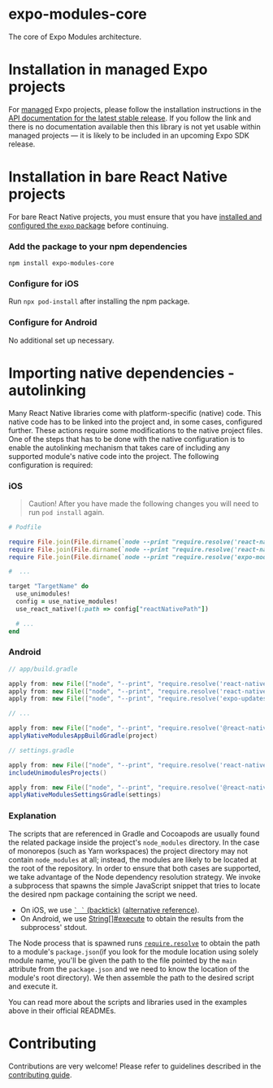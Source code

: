 # expo-modules-core

The core of Expo Modules architecture.

# Installation in managed Expo projects

For [managed](https://docs.expo.io/versions/latest/introduction/managed-vs-bare/) Expo projects, please follow the installation instructions in the [API documentation for the latest stable release](#api-documentation). If you follow the link and there is no documentation available then this library is not yet usable within managed projects &mdash; it is likely to be included in an upcoming Expo SDK release.

# Installation in bare React Native projects

For bare React Native projects, you must ensure that you have [installed and configured the `expo` package](https://docs.expo.dev/bare/installing-expo-modules/) before continuing.

### Add the package to your npm dependencies

```
npm install expo-modules-core
```

### Configure for iOS

Run `npx pod-install` after installing the npm package.

### Configure for Android

No additional set up necessary.

# Importing native dependencies - autolinking

Many React Native libraries come with platform-specific (native) code. This native code has to be linked into the project and, in some cases, configured further. These actions require some modifications to the native project files. One of the steps that has to be done with the native configuration is to enable the autolinking mechanism that takes care of including any supported module's native code into the project. The following configuration is required:

### iOS

> Caution! After you have made the following changes you will need to run `pod install` again.

```ruby
# Podfile

require File.join(File.dirname(`node --print "require.resolve('react-native/package.json')"`), "scripts/react_native_pods")
require File.join(File.dirname(`node --print "require.resolve('react-native-unimodules/package.json')"`), "cocoapods.rb")
require File.join(File.dirname(`node --print "require.resolve('expo-modules-core/package.json')"`), "scripts/autolinking")

#  ...

target "TargetName" do
  use_unimodules!
  config = use_native_modules!
  use_react_native!(:path => config["reactNativePath"])

  # ...
end
```

### Android

```groovy
// app/build.gradle

apply from: new File(["node", "--print", "require.resolve('react-native-unimodules/package.json')"].execute(null, rootDir).text.trim(), "../gradle.groovy")
apply from: new File(["node", "--print", "require.resolve('react-native/package.json')"].execute(null, rootDir).text.trim(), "../react.gradle")
apply from: new File(["node", "--print", "require.resolve('expo-updates/package.json')"].execute(null, rootDir).text.trim(), "../scripts/create-manifest-android.gradle")

// ...

apply from: new File(["node", "--print", "require.resolve('@react-native-community/cli-platform-android/package.json')"].execute(null, rootDir).text.trim(), "../native_modules.gradle");
applyNativeModulesAppBuildGradle(project)
```

```groovy
// settings.gradle

apply from: new File(["node", "--print", "require.resolve('react-native-unimodules/package.json')"].execute(null, rootDir).text.trim(), "../gradle.groovy");
includeUnimodulesProjects()

apply from: new File(["node", "--print", "require.resolve('@react-native-community/cli-platform-android/package.json')"].execute(null, rootDir).text.trim(), "../native_modules.gradle");
applyNativeModulesSettingsGradle(settings)
```

### Explanation

The scripts that are referenced in Gradle and Cocoapods are usually found the related package inside the project's `node_modules` directory. In the case of monorepos (such as Yarn workspaces) the project directory may not contain `node_modules` at all; instead, the modules are likely to be located at the root of the repository. In order to ensure that both cases are supported, we take advantage of the Node dependency resolution strategy. We invoke a subprocess that spawns the simple JavaScript snippet that tries to locate the desired npm package containing the script we need.

- On iOS, we use [`` ` ` `` (backtick)](https://stackoverflow.com/questions/3159945/running-command-line-commands-within-ruby-script) ([alternative reference](https://ruby-doc.org/core-3.0.2/Kernel.html#method-i-60)).
- On Android, we use [String[]#execute](<http://docs.groovy-lang.org/latest/html/groovy-jdk/java/lang/String[].html#execute()>) to obtain the results from the subprocess' stdout.

The Node process that is spawned runs [`require.resolve`](https://nodejs.org/dist/latest-v14.x/docs/api/modules.html#modules_require_resolve_request_options) to obtain the path to a module's `package.json`(if you look for the module location using solely module name, you'll be given the path to the file pointed by the `main` attribute from the `package.json` and we need to know the location of the module's root directory). We then assemble the path to the desired script and execute it.

You can read more about the scripts and libraries used in the examples above in their official READMEs.

# Contributing

Contributions are very welcome! Please refer to guidelines described in the [contributing guide](https://github.com/expo/expo#contributing).

